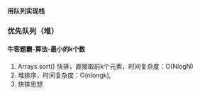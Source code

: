 #### 用队列实现栈



### 优先队列（堆）

#### 牛客题霸-算法-最小的k个数

1. Arrays.sort() 快排，直接取前k个元素，时间复杂度：O(NlogN)
2. 堆排序，时间复杂度：O(nlongk),
3. 快排思想